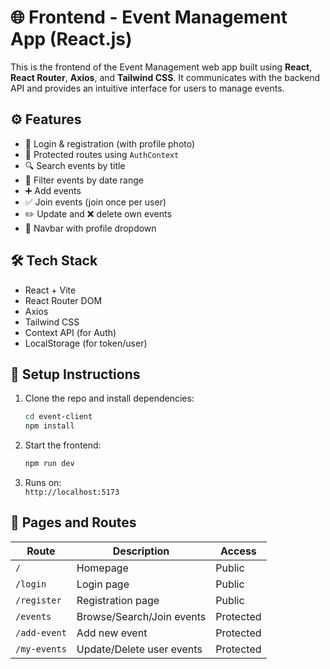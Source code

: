 # 🌐 Frontend - Event Management App (React.js)

This is the frontend of the Event Management web app built using **React**, **React Router**, **Axios**, and **Tailwind CSS**. It communicates with the backend API and provides an intuitive interface for users to manage events.

## ⚙️ Features

- 🔐 Login & registration (with profile photo)
- 🧭 Protected routes using `AuthContext`
- 🔍 Search events by title
- 📅 Filter events by date range
- ➕ Add events
- ✅ Join events (join once per user)
- ✏️ Update and ❌ delete own events
- 📸 Navbar with profile dropdown

## 🛠️ Tech Stack

- React + Vite
- React Router DOM
- Axios
- Tailwind CSS
- Context API (for Auth)
- LocalStorage (for token/user)

## 🔧 Setup Instructions

1. Clone the repo and install dependencies:

   ```bash
   cd event-client
   npm install
   ```

2. Start the frontend:

   ```bash
   npm run dev
   ```

3. Runs on:  
   `http://localhost:5173`

## 📁 Pages and Routes

| Route        | Description               | Access    |
| ------------ | ------------------------- | --------- |
| `/`          | Homepage                  | Public    |
| `/login`     | Login page                | Public    |
| `/register`  | Registration page         | Public    |
| `/events`    | Browse/Search/Join events | Protected |
| `/add-event` | Add new event             | Protected |
| `/my-events` | Update/Delete user events | Protected |
